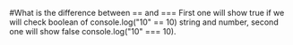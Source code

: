 #What is the difference between == and ===
First one will show true if we will check boolean of console.log("10" == 10) string and number,
second one will show false console.log("10" === 10).

